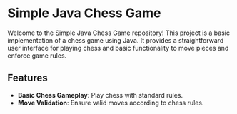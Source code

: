 # Simple Java Chess Game

Welcome to the Simple Java Chess Game repository! This project is a basic implementation of a chess game using Java. It provides a straightforward user interface for playing chess and basic functionality to move pieces and enforce game rules.

## Features

- **Basic Chess Gameplay**: Play chess with standard rules.
- **Move Validation**: Ensure valid moves according to chess rules.
